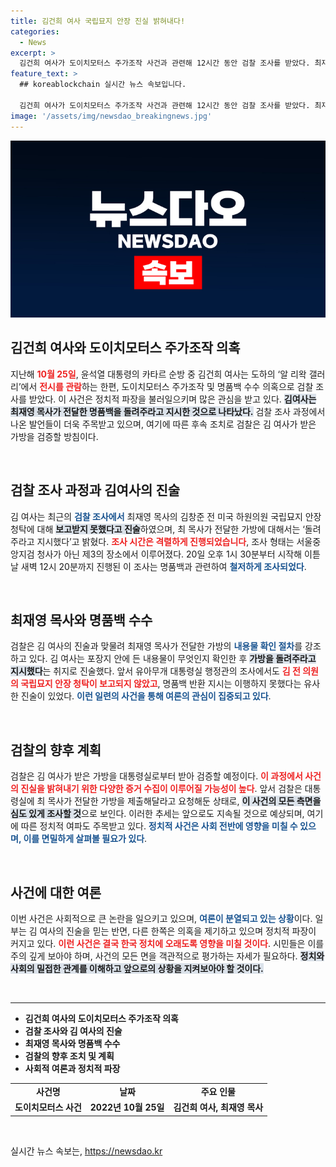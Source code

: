 ```yaml
---
title: 김건희 여사 국립묘지 안장 진실 밝혀내다!
categories:
  - News
excerpt: >
  김건희 여사가 도이치모터스 주가조작 사건과 관련해 12시간 동안 검찰 조사를 받았다. 최재영 목사와의 의혹에 대해 보고받지 못했다는 입장을 반복하며, 전달받은 가방은 돌려주라고 지시했다고 밝혔다. 추가 검증이 예고된 가운데, 이 사건의 진실은 과연 무엇일까?
feature_text: >
  ## koreablockchain 실시간 뉴스 속보입니다.

  김건희 여사가 도이치모터스 주가조작 사건과 관련해 12시간 동안 검찰 조사를 받았다. 최재영 목사와의 의혹에 대해 보고받지 못했다는 입장을 반복하며, 전달받은 가방은 돌려주라고 지시했다고 밝혔다. 추가 검증이 예고된 가운데, 이 사건의 진실은 과연 무엇일까?
image: '/assets/img/newsdao_breakingnews.jpg'
---
```


<p><img src="/assets/img/newsdao_breakingnews.jpg" alt="koreablockchain 속보" /></p>

<h2 data-ke-size="size26">김건희 여사와 도이치모터스 주가조작 의혹</h2>

<p data-ke-size="size16">지난해 <b><span style="color: #ee2323;">10월 25일</span></b>, 윤석열 대통령의 카타르 순방 중 김건희 여사는 도하의 ‘알 리왁 갤러리’에서 <b><span style="color: #ee2323;">전시를 관람</span></b>하는 한편, 도이치모터스 주가조작 및 명품백 수수 의혹으로 검찰 조사를 받았다. 이 사건은 정치적 파장을 불러일으키며 많은 관심을 받고 있다. <b><span style="background-color: #21538527;">김여사는 최재영 목사가 전달한 명품백을 돌려주라고 지시한 것으로 나타났다.</span></b> 검찰 조사 과정에서 나온 발언들이 더욱 주목받고 있으며, 여기에 따른 후속 조치로 검찰은 김 여사가 받은 가방을 검증할 방침이다.</p>

<p data-ke-size="size16">&nbsp;</p>

<h2 data-ke-size="size26">검찰 조사 과정과 김여사의 진술</h2>

<p data-ke-size="size16">김 여사는 최근의 <b><span style="color: #1a5490;">검찰 조사에서</span></b> 최재영 목사의 김창준 전 미국 하원의원 국립묘지 안장 청탁에 대해 <b><span style="background-color: #21538527;">보고받지 못했다고 진술</span></b>하였으며, 최 목사가 전달한 가방에 대해서는 ‘돌려주라고 지시했다’고 밝혔다. <b><span style="color: #ee2323;">조사 시간은 격렬하게 진행되었습니다</span></b>, 조사 형태는 서울중앙지검 청사가 아닌 제3의 장소에서 이루어졌다. 20일 오후 1시 30분부터 시작해 이튿날 새벽 12시 20분까지 진행된 이 조사는 명품백과 관련하여 <b><span style="color: #1a5490;">철저하게 조사되었다</span></b>.</p>

<p data-ke-size="size16">&nbsp;</p>

<h2 data-ke-size="size26">최재영 목사와 명품백 수수</h2>

<p data-ke-size="size16">검찰은 김 여사의 진술과 맞물려 최재영 목사가 전달한 가방의 <b><span style="color: #1a5490;">내용물 확인 절차</span></b>를 강조하고 있다. 김 여사는 포장지 안에 든 내용물이 무엇인지 확인한 후 <b><span style="background-color: #21538527;">가방을 돌려주라고 지시했다</span></b>는 취지로 진술했다. 앞서 유아무개 대통령실 행정관의 조사에서도 <b><span style="color: #ee2323;">김 전 의원의 국립묘지 안장 청탁이 보고되지 않았고</span></b>, 명품백 반환 지시는 이행하지 못했다는 유사한 진술이 있었다. <b><span style="color: #1a5490;">이런 일련의 사건을 통해 여론의 관심이 집중되고 있다</span></b>.</p>

<p data-ke-size="size16">&nbsp;</p>

<h2 data-ke-size="size26">검찰의 향후 계획</h2>

<p data-ke-size="size16">검찰은 김 여사가 받은 가방을 대통령실로부터 받아 검증할 예정이다. <b><span style="color: #ee2323;">이 과정에서 사건의 진실을 밝혀내기 위한 다양한 증거 수집이 이루어질 가능성이 높다</span></b>. 앞서 검찰은 대통령실에 최 목사가 전달한 가방을 제출해달라고 요청해둔 상태로, <b><span style="background-color: #21538527;">이 사건의 모든 측면을 심도 있게 조사할 것</span></b>으로 보인다. 이러한 추세는 앞으로도 지속될 것으로 예상되며, 여기에 따른 정치적 여파도 주목받고 있다. <b><span style="color: #1a5490;">정치적 사건은 사회 전반에 영향을 미칠 수 있으며, 이를 면밀하게 살펴볼 필요가 있다</span></b>.</p>

<p data-ke-size="size16">&nbsp;</p>

<h2 data-ke-size="size26">사건에 대한 여론</h2>

<p data-ke-size="size16">이번 사건은 사회적으로 큰 논란을 일으키고 있으며, <b><span style="color: #1a5490;">여론이 분열되고 있는 상황</span></b>이다. 일부는 김 여사의 진술을 믿는 반면, 다른 한쪽은 의혹을 제기하고 있으며 정치적 파장이 커지고 있다. <b><span style="color: #ee2323;">이런 사건은 결국 한국 정치에 오래도록 영향을 미칠 것이다</span></b>. 시민들은 이를 주의 깊게 보아야 하며, 사건의 모든 면을 객관적으로 평가하는 자세가 필요하다. <b><span style="background-color: #21538527;">정치와 사회의 밀접한 관계를 이해하고 앞으로의 상황을 지켜보아야 할 것이다.</span></b></p>

<p data-ke-size="size16">&nbsp;</p>

<hr>

<ul>
  <li><b>김건희 여사의 도이치모터스 주가조작 의혹</b></li>
  <li><b>검찰 조사와 김 여사의 진술</b></li>
  <li><b>최재영 목사와 명품백 수수</b></li>
  <li><b>검찰의 향후 조치 및 계획</b></li>
  <li><b>사회적 여론과 정치적 파장</b></li>
</ul>

<table style="width: 100%;">
  <tr>
    <td style="text-align: center; height: 17px;"><b>사건명</b></td>
    <td style="text-align: center; height: 17px;"><b>날짜</b></td>
    <td style="text-align: center; height: 17px;"><b>주요 인물</b></td>
  </tr>
  <tr>
    <td style="text-align: center; height: 17px;"><b>도이치모터스 사건</b></td>
    <td style="text-align: center; height: 17px;"><b>2022년 10월 25일</b></td>
    <td style="text-align: center; height: 17px;"><b>김건희 여사, 최재영 목사</b></td>
  </tr>
</table>

<p data-ke-size="size16">&nbsp;</p>
실시간 뉴스 속보는, <a href="https://newsdao.kr" rel="dofollow">https://newsdao.kr</a>


